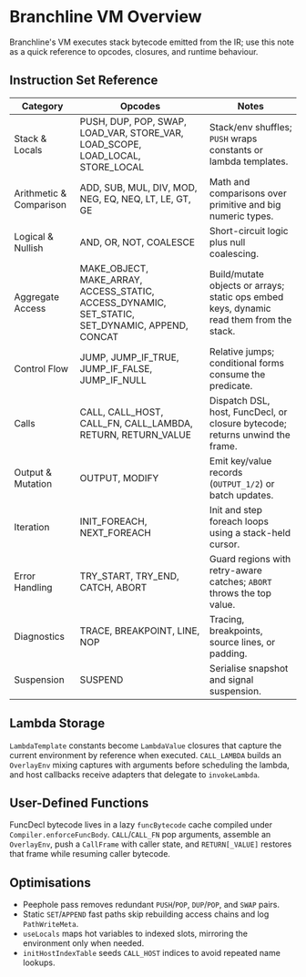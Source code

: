 # Branchline VM Overview

Branchline's VM executes stack bytecode emitted from the IR; use this note as a quick reference to opcodes, closures, and runtime behaviour.

## Instruction Set Reference

| Category | Opcodes | Notes |
| --- | --- | --- |
| Stack & Locals | PUSH, DUP, POP, SWAP, LOAD_VAR, STORE_VAR, LOAD_SCOPE, LOAD_LOCAL, STORE_LOCAL | Stack/env shuffles; `PUSH` wraps constants or lambda templates. |
| Arithmetic & Comparison | ADD, SUB, MUL, DIV, MOD, NEG, EQ, NEQ, LT, LE, GT, GE | Math and comparisons over primitive and big numeric types. |
| Logical & Nullish | AND, OR, NOT, COALESCE | Short-circuit logic plus null coalescing. |
| Aggregate Access | MAKE_OBJECT, MAKE_ARRAY, ACCESS_STATIC, ACCESS_DYNAMIC, SET_STATIC, SET_DYNAMIC, APPEND, CONCAT | Build/mutate objects or arrays; static ops embed keys, dynamic read them from the stack. |
| Control Flow | JUMP, JUMP_IF_TRUE, JUMP_IF_FALSE, JUMP_IF_NULL | Relative jumps; conditional forms consume the predicate. |
| Calls | CALL, CALL_HOST, CALL_FN, CALL_LAMBDA, RETURN, RETURN_VALUE | Dispatch DSL, host, FuncDecl, or closure bytecode; returns unwind the frame. |
| Output & Mutation | OUTPUT, MODIFY | Emit key/value records (`OUTPUT_1/2`) or batch updates. |
| Iteration | INIT_FOREACH, NEXT_FOREACH | Init and step foreach loops using a stack-held cursor. |
| Error Handling | TRY_START, TRY_END, CATCH, ABORT | Guard regions with retry-aware catches; `ABORT` throws the top value. |
| Diagnostics | TRACE, BREAKPOINT, LINE, NOP | Tracing, breakpoints, source lines, or padding. |
| Suspension | SUSPEND | Serialise snapshot and signal suspension. |

## Lambda Storage

`LambdaTemplate` constants become `LambdaValue` closures that capture the current environment by reference when executed. `CALL_LAMBDA` builds an `OverlayEnv` mixing captures with arguments before scheduling the lambda, and host callbacks receive adapters that delegate to `invokeLambda`.

## User-Defined Functions

FuncDecl bytecode lives in a lazy `funcBytecode` cache compiled under `Compiler.enforceFuncBody`. `CALL`/`CALL_FN` pop arguments, assemble an `OverlayEnv`, push a `CallFrame` with caller state, and `RETURN[_VALUE]` restores that frame while resuming caller bytecode.

## Optimisations

- Peephole pass removes redundant `PUSH`/`POP`, `DUP`/`POP`, and `SWAP` pairs.
- Static `SET`/`APPEND` fast paths skip rebuilding access chains and log `PathWriteMeta`.
- `useLocals` maps hot variables to indexed slots, mirroring the environment only when needed.
- `initHostIndexTable` seeds `CALL_HOST` indices to avoid repeated name lookups.
